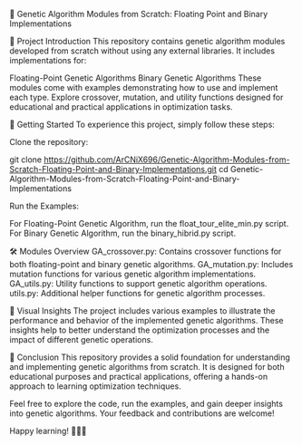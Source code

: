 🧬 Genetic Algorithm Modules from Scratch: Floating Point and Binary Implementations

📢 Project Introduction
This repository contains genetic algorithm modules developed from scratch without using any external libraries. It includes implementations for:

Floating-Point Genetic Algorithms
Binary Genetic Algorithms
These modules come with examples demonstrating how to use and implement each type. Explore crossover, mutation, and utility functions designed for educational and practical applications in optimization tasks.

🚀 Getting Started
To experience this project, simply follow these steps:

Clone the repository:

git clone https://github.com/ArCNiX696/Genetic-Algorithm-Modules-from-Scratch-Floating-Point-and-Binary-Implementations.git
cd Genetic-Algorithm-Modules-from-Scratch-Floating-Point-and-Binary-Implementations

Run the Examples:

For Floating-Point Genetic Algorithm, run the float_tour_elite_min.py script.
For Binary Genetic Algorithm, run the binary_hibrid.py script.

🛠️ Modules Overview
GA_crossover.py: Contains crossover functions for both floating-point and binary genetic algorithms.
GA_mutation.py: Includes mutation functions for various genetic algorithm implementations.
GA_utils.py: Utility functions to support genetic algorithm operations.
utils.py: Additional helper functions for genetic algorithm processes.

🎨 Visual Insights
The project includes various examples to illustrate the performance and behavior of the implemented genetic algorithms. These insights help to better understand the optimization processes and the impact of different genetic operations.

📌 Conclusion
This repository provides a solid foundation for understanding and implementing genetic algorithms from scratch. It is designed for both educational purposes and practical applications, offering a hands-on approach to learning optimization techniques.

Feel free to explore the code, run the examples, and gain deeper insights into genetic algorithms. Your feedback and contributions are welcome!

Happy learning! 🚀🧬✨
